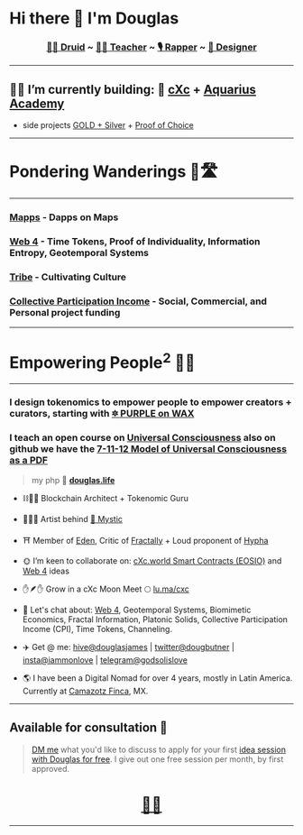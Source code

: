 # Hi there 👋 I'm Douglas

<h3 align="center"><b>
 <a href="https://www.youtube.com/watch?v=kk2RGJZXyvk&list=PLRRVgL5-YYRXx2wwGewdBxUl5Mr5--4u1">🧙‍♂️ Druid</a> ~ 
 <a href="https://www.skillshare.com/r/user/douglasbutner?gr_tch_ref=on&gr_trp=on">👨‍🏫 Teacher</a> ~ 
 <a href="https://soundcloud.com/sirdouglasfresh/popular-tracks">🎙 Rapper</a> ~ 
 <a href="https://www.redbubble.com/people/SirDouglasFresh/shop">🎨 Designer</a></b>
</h3>

___

## 👷‍♂️ I’m currently building: 🔺 [cXc](https://linktr.ee/cxc.world) + [Aquarius Academy](https://aquarius.academy/)

+  side projects [GOLD + Silver](https://dappradar.com/wax/defi/gold) + [Proof of Choice](https://democracy.academy)


___


# Pondering Wanderings 🤔🛣

___

### [Mapps](https://docs.google.com/document/d/1YppJ2EYumRI2j0UHYdZh7NJMObMI_NfHgaFRLbjgBtw/preview) - Dapps on Maps 

### [Web 4](https://github.com/dougbutner/web-4) - Time Tokens, Proof of Individuality, Information Entropy, Geotemporal Systems  

### [Tribe](https://github.com/dougbutner/tribe.cxc.world) - Cultivating Culture  

### [Collective Participation Income](https://github.com/dougbutner/effective-collective) - Social, Commercial, and Personal project funding

--- 

# Empowering People<sup>2</sup> 💫🙏

___

### I design tokenomics to empower people to empower creators + curators, starting with [🔯 PURPLE on WAX](https://github.com/currentxchange/purple-explainer)

### I teach an open course on [Universal Consciousness](https://aquarius.academy/learn/universal-consciousness-densities-dimensions-matrices-grids/) also on github we have the [7-11-12 Model of Universal Consciousness as a PDF](https://github.com/dougbutner/universal-consciousness/blob/master/Universal%20Consciousness%20Succinctly.pdf) 

> my php 🏡 **[douglas.life](https://douglas.life/)** 

- ⛓👷‍♂️ Blockchain Architect + Tokenomic Guru
- 🧙‍♂️🎇 Artist behind [🔮 Mystic](https://linktr.ee/mystic_pixels_)
- ⛩️ Member of [Eden](https://edeneos.org/), Critic of [Fractally](https://fractally.com/) + Loud proponent of [Hypha](https://hypha.earth/) 
- 🌞 I’m keen to collaborate on: [cXc.world Smart Contracts (EOSIO)](https://github.com/dougbutner/beta-pseudo) and [Web 4](https://github.com/dougbutner/web-4) ideas
- ✋🪶✋ Grow in a cXc Moon Meet 🌕 [lu.ma/cxc](https://lu.ma/cxc)
- 💬 Let's chat about: [Web 4](https://github.com/dougbutner/web-4), Geotemporal Systems, Biomimetic Economics, Fractal Information, Platonic Solids, Collective Participation Income (CPI), Time Tokens, Channeling.
- ✈️ Get @ me: [hive@douglasjames](https://peakd.com/@douglasjames) | [twitter@dougbutner](https://twitter.com/dougbutner) | [insta@iammonlove](https://instagram.com/iammonlove) | [telegram@godsolislove](https://tg.me/godsolislove)

- 🌎 I have been a Digital Nomad for over 4 years, mostly in Latin America. Currently at [Camazotz Finca](https://camazotzfinca.com/), MX.


___   

## Available for consultation 🤝
> [DM me](https://twitter.com/dougbutner) what you'd like to discuss to apply for your first [idea session with Douglas for free](https://doodle.com/bp/douglasfromaquariusacademycxc/ask-me-anything). I give out one free session per month, by first approved.
 
<h1 align="center">
<a href="https://linktr.ee/iammonlove">🔗🌳</a>
</h1>


___  
